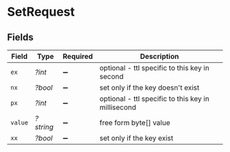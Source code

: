 # SetRequest


## Fields

| Field                                              | Type                                               | Required                                           | Description                                        |
| -------------------------------------------------- | -------------------------------------------------- | -------------------------------------------------- | -------------------------------------------------- |
| `ex`                                               | *?int*                                             | :heavy_minus_sign:                                 | optional - ttl specific to this key in second      |
| `nx`                                               | *?bool*                                            | :heavy_minus_sign:                                 | set only if the key doesn't exist                  |
| `px`                                               | *?int*                                             | :heavy_minus_sign:                                 | optional - ttl specific to this key in millisecond |
| `value`                                            | *?string*                                          | :heavy_minus_sign:                                 | free form byte[] value                             |
| `xx`                                               | *?bool*                                            | :heavy_minus_sign:                                 | set only if the key exist                          |